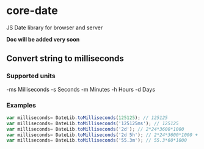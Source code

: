 # core-date
JS Date library for browser and server

**Doc will be added very soon**

## Convert string to milliseconds

### Supported units
-ms Milliseconds
-s	Seconds
-m	Minutes
-h	Hours
-d	Days

### Examples
```javascript
var milliseconds= DateLib.toMilliseconds(125125); // 125125
var milliseconds= DateLib.toMilliseconds('125125ms'); // 125125
var milliseconds= DateLib.toMilliseconds('2d'); // 2*24*3600*1000
var milliseconds= DateLib.toMilliseconds('2d 5h'); // 2*24*3600*1000 + 5*3600*1000
var milliseconds= DateLib.toMilliseconds('55.3m'); // 55.3*60*1000
```
